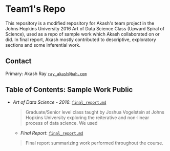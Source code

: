 # Team1's Repo
This repository is a modified repository for Akash's team project in the Johns Hopkins University 2016 Art of Data Science Class (Upward Spiral of Science), used as a repo of sample work which Akash collaborated on or did. In final report, Akash mostly contributed to descriptive, exploratory sections and some inferential work.


## Contact
Primary: Akash Ray [``ray_akash@bah.com``](ray_akash@bah.com)


## Table of Contents: Sample Work Public


- *Art of Data Science - 2016*: [``final_report.md``](final_report.md)
  > Graduate/Senior level class taught by Joshua Vogelstein at Johns Hopkins University exploring the reiterative and non-linear process of data science. We used 
  - *Final Report*: [``final_report.md``](final_report.md)
  > Final report summarizing work performed throughout the course.
